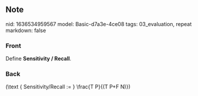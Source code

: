## Note
nid: 1636534959567
model: Basic-d7a3e-4ce08
tags: 03_evaluation, repeat
markdown: false

### Front
Define <b>Sensitivity / Recall</b>.

### Back
\(\text { Sensitivity/Recall := } \frac{T P}{(T P+F N)}\)
